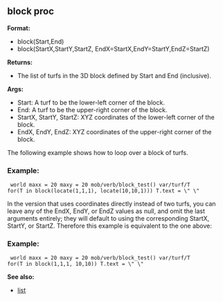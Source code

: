 ## block proc

**Format:**
+   block(Start,End)
+   block(StartX,StartY,StartZ, EndX=StartX,EndY=StartY,EndZ=StartZ)
<!-- -->
**Returns:**
+   The list of turfs in the 3D block defined by Start and End
    (inclusive).
<!-- -->
**Args:**
+   Start: A turf to be the lower-left corner of the block.
+   End: A turf to be the upper-right corner of the block.
+   StartX, StartY, StartZ: XYZ coordinates of the lower-left corner of
    the block.
+   EndX, EndY, EndZ: XYZ coordinates of the upper-right corner of the
    block.


The following example shows how to loop over a block of turfs.
### Example:

```
 world maxx = 20 maxy = 20 mob/verb/block_test() var/turf/T
for(T in block(locate(1,1,1), locate(10,10,1))) T.text = \" \"

```
 

In the version that uses coordinates directly
instead of two turfs, you can leave any of the EndX, EndY, or EndZ
values as null, and omit the last arguments entirely; they will default
to using the corresponding StartX, StartY, or StartZ. Therefore this
example is equivalent to the one above:
### Example:

```
 world maxx = 20 maxy = 20 mob/verb/block_test() var/turf/T
for(T in block(1,1,1, 10,10)) T.text = \" \" 
```


**See also:**
+   [list](/ref/list.md) <!-- -->